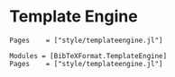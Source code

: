 # Template Engine

```@index
Pages    = ["style/templateengine.jl"]
```

```@autodocs
Modules = [BibTeXFormat.TemplateEngine]
Pages    = ["style/templateengine.jl"]
```
